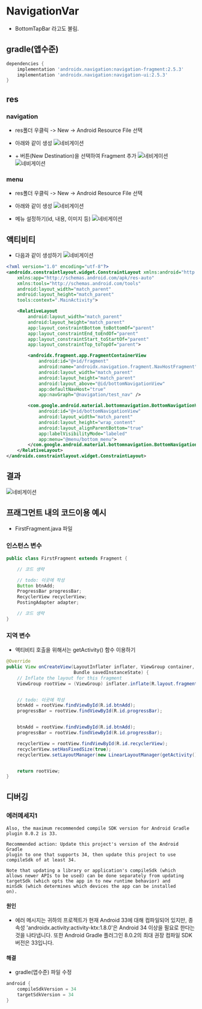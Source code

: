 # NavigationVar
- BottomTapBar 라고도 불림.

## gradle(앱수준)
```gradle
dependencies {
    implementation 'androidx.navigation:navigation-fragment:2.5.3'
    implementation 'androidx.navigation:navigation-ui:2.5.3'
}
```

## res
### navigation
- res폴더 우클릭 -> New -> Android Resource File 선택
- 아래와 같이 생성
![네비게이션](img/네비게이션1.png)

- \+ 버튼(New Destination)을 선택하여 Fragment 추가
![네비게이션](img/네비게이션2.png)
![네비게이션](img/네비게이션3.png)

### menu
- res폴더 우클릭 -> New -> Android Resource File 선택
- 아래와 같이 생성
![네비게이션](img/네비게이션4.png)

- 메뉴 설정하기(id, 내용, 이미지 등)
![네비게이션](img/네비게이션5.png)

## 액티비티
- 다음과 같이 생성하기
![네비게이션](img/네비게이션6.png)

```xml
<?xml version="1.0" encoding="utf-8"?>
<androidx.constraintlayout.widget.ConstraintLayout xmlns:android="http://schemas.android.com/apk/res/android"
    xmlns:app="http://schemas.android.com/apk/res-auto"
    xmlns:tools="http://schemas.android.com/tools"
    android:layout_width="match_parent"
    android:layout_height="match_parent"
    tools:context=".MainActivity">

    <RelativeLayout
        android:layout_width="match_parent"
        android:layout_height="match_parent"
        app:layout_constraintBottom_toBottomOf="parent"
        app:layout_constraintEnd_toEndOf="parent"
        app:layout_constraintStart_toStartOf="parent"
        app:layout_constraintTop_toTopOf="parent">

        <androidx.fragment.app.FragmentContainerView
            android:id="@+id/fragment"
            android:name="androidx.navigation.fragment.NavHostFragment"
            android:layout_width="match_parent"
            android:layout_height="match_parent"
            android:layout_above="@id/bottomNavigationView"
            app:defaultNavHost="true"
            app:navGraph="@navigation/test_nav" />

        <com.google.android.material.bottomnavigation.BottomNavigationView
            android:id="@+id/bottomNavigationView"
            android:layout_width="match_parent"
            android:layout_height="wrap_content"
            android:layout_alignParentBottom="true"
            app:labelVisibilityMode="labeled"
            app:menu="@menu/bottom_menu">
        </com.google.android.material.bottomnavigation.BottomNavigationView>
    </RelativeLayout>
</androidx.constraintlayout.widget.ConstraintLayout>
```

## 결과
![네비게이션](img/네비게이션7.png)

## 프래그먼트 내의 코드이용 예시
- FirstFragment.java 파일

### 인스턴스 변수
```java
public class FirstFragment extends Fragment {

    // 코드 생략

    // todo: 이곳에 작성
    Button btnAdd;
    ProgressBar progressBar;
    RecyclerView recyclerView;
    PostingAdapter adapter;

    // 코드 생략
}
```

### 지역 변수
- 액티비티 호출을 위해서는 getActivity() 함수 이용하기
```java
@Override
public View onCreateView(LayoutInflater inflater, ViewGroup container,
                         Bundle savedInstanceState) {
    // Inflate the layout for this fragment
    ViewGroup rootView = (ViewGroup) inflater.inflate(R.layout.fragment_first, container, false);


    // todo: 이곳에 작성
    btnAdd = rootView.findViewById(R.id.btnAdd);
    progressBar = rootView.findViewById(R.id.progressBar);


    btnAdd = rootView.findViewById(R.id.btnAdd);
    progressBar = rootView.findViewById(R.id.progressBar);

    recyclerView = rootView.findViewById(R.id.recyclerView);
    recyclerView.setHasFixedSize(true);
    recyclerView.setLayoutManager(new LinearLayoutManager(getActivity()));


    return rootView;
}
```

## 디버깅
### 에러메세지1
```
Also, the maximum recommended compile SDK version for Android Gradle
plugin 8.0.2 is 33.

Recommended action: Update this project's version of the Android Gradle
plugin to one that supports 34, then update this project to use
compileSdk of at least 34.

Note that updating a library or application's compileSdk (which
allows newer APIs to be used) can be done separately from updating
targetSdk (which opts the app in to new runtime behavior) and
minSdk (which determines which devices the app can be installed
on).
```
#### 원인
- 에러 메시지는 귀하의 프로젝트가 현재 Android 33에 대해 컴파일되어 있지만, 종속성 'androidx.activity:activity-ktx:1.8.0'은 Android 34 이상을 필요로 한다는 것을 나타냅니다. 또한 Android Gradle 플러그인 8.0.2의 최대 권장 컴파일 SDK 버전은 33입니다.

#### 해결
- gradle(앱수준) 파일 수정
```gradle
android {
    compileSdkVersion = 34
    targetSdkVersion = 34
}
```
